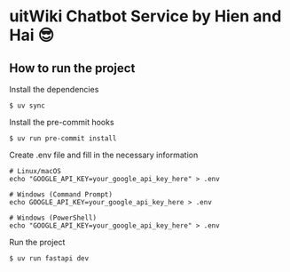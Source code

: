 # uitWiki Chatbot Service by Hien and Hai 😎

## How to run the project
Install the dependencies
```console
$ uv sync
```

Install the pre-commit hooks
```console
$ uv run pre-commit install
```

Create .env file and fill in the necessary information
```console
# Linux/macOS
echo "GOOGLE_API_KEY=your_google_api_key_here" > .env
```

```console
# Windows (Command Prompt)
echo GOOGLE_API_KEY=your_google_api_key_here > .env
```

```console
# Windows (PowerShell)
echo "GOOGLE_API_KEY=your_google_api_key_here" > .env
```

Run the project
```console
$ uv run fastapi dev
```